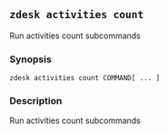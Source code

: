 ## `zdesk activities count`

Run activities count subcommands

### Synopsis

    zdesk activities count COMMAND[ ... ]

### Description

Run activities count subcommands

